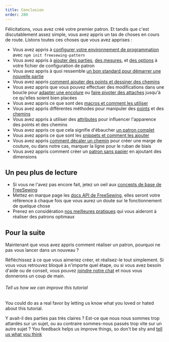```yaml
---
title: Conclusion
order: 280
---
```


Félicitations, vous avez créé votre premier patron. Et tandis que c'est discutablement assez simple, vous avez appris un tas de choses en cours de route. Listons toutes ces choses que vous avez apprises :

 - Vous avez appris à [configurer votre environnement de programmation](fr/tutorial/create-freesewing-pattern) avec `npm init freesewing-pattern`
 - Vous avez appris à [ajouter des parties](fr/tutorial/your-first-part), [des mesures](fr/tutorial/adding-measurements), et [des options](http://localhost:8000/fr/tutorial/adding-options) à votre fichier de configuration de patron
 - Vous avez appris à quoi ressemble [un bon standard pour démarrer une nouvelle partie](/tutorial/part-structure)
 - Vous avez appris [comment ajouter des points et dessiner des chemins](fr/tutorial/constructing-the-neck-opening)
 - Vous avez appris que vous pouvez effectuer des modifications dans une boucle pour [adapter une encolure](fr/tutorial/fitting-the-neck-opening) ou [faire pivoter des attaches](/tutorial/avoiding-overlap) jusqu'à ce qu'elles soient bien placées
 - Vous avez appris ce que sont des [macros et comment les utiliser](fr/tutorial/creating-the-closure)
 - Vous avez appris différentes méthodes pour manipuler des [points](fr/api/point) et des [chemins](fr/api/path)
 - Vous avez appris à utiliser des [attributes](fr/api/attributes) pour influencer l'apparence des points et des chemins
 - Vous avez appris ce que cela signifie d'ébaucher [un patron complet](fr/tutorial/completing-your-pattern)
 - Vous avez appris ce que sont les [snippets et comment les ajouter](fr/tutorial/completing-your-pattern#adding-snippets)
 - Vous avez appris [comment décaler un chemin](/tutorial/completing-your-pattern#seam-allowance) pour créer une marge de couture, ou dans notre cas, marquer la ligne pour le ruban de biais
 - Vous avez appris comment créer un [patron sans papier](/tutorial/paperless-bib) en ajoutant des dimensions

## Un peu plus de lecture

 - Si vous ne l'avez pas encore fait, jetez un oeil aux [ concepts de base de FreeSewing](fr/concepts)
 - Mettez en marque page les [docs API de FreeSewing](fr/api), elles seront votre référence à chaque fois que vous aurez un doute sur le fonctionnement de quelque chose
 - Prenez en considération [nos meilleures pratiques](/guides/best-practices) qui vous aideront à réaliser des patrons optimaux

## Pour la suite

Maintenant que vous avez appris comment réaliser un patron, pourquoi ne pas vous lancer dans un nouveau ?

Réfléchissez à ce que vous aimeriez créer, et réalisez-le tout simplement. Si vous vous retrouvez bloqué à n'importe quel étape, ou si vous avez besoin d'aide ou de conseil, vous pouvez [joindre notre chat](https://gitter.im/freesewing/freesewing) et nous vous donnerons un coup de main.

<Note>

###### Tell us how we can improve this tutorial

You could do as a real favor by letting us know what you loved or hated about this tutorial.

Y avait-il des parties pas très claires ? Est-ce que nous nous sommes trop attardés sur un sujet, ou au contraire sommes-nous passés trop vite sur un autre sujet ?
You feedback helps us improve things, so don't be shy and [tell us what you think](https://gitter.im/freesewing/freesewing)

</Note>

